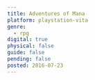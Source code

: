 ```yaml
---
title: Adventures of Mana
platform: playstation-vita
genre:
  - rpg
digital: true
physical: false
guide: false
pending: false
posted: 2016-07-23
---
```

